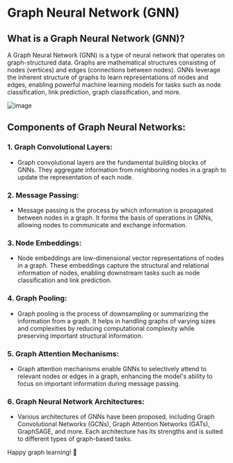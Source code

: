 # Graph Neural Network (GNN) 
## What is a Graph Neural Network (GNN)?

A Graph Neural Network (GNN) is a type of neural network that operates on graph-structured data. Graphs are mathematical structures consisting of nodes (vertices) and edges (connections between nodes). GNNs leverage the inherent structure of graphs to learn representations of nodes and edges, enabling powerful machine learning models for tasks such as node classification, link prediction, graph classification, and more.

![image](https://github.com/Annkkitaaa/graph-neural-networks/assets/100662026/37699210-28fd-4b68-932d-e3ae2f5f3f0c)

## Components of Graph Neural Networks:

### 1. Graph Convolutional Layers:
   - Graph convolutional layers are the fundamental building blocks of GNNs. They aggregate information from neighboring nodes in a graph to update the representation of each node.
   
### 2. Message Passing:
   - Message passing is the process by which information is propagated between nodes in a graph. It forms the basis of operations in GNNs, allowing nodes to communicate and exchange information.
   
### 3. Node Embeddings:
   - Node embeddings are low-dimensional vector representations of nodes in a graph. These embeddings capture the structural and relational information of nodes, enabling downstream tasks such as node classification and link prediction.
   
### 4. Graph Pooling:
   - Graph pooling is the process of downsampling or summarizing the information from a graph. It helps in handling graphs of varying sizes and complexities by reducing computational complexity while preserving important structural information.

### 5. Graph Attention Mechanisms:
   - Graph attention mechanisms enable GNNs to selectively attend to relevant nodes or edges in a graph, enhancing the model's ability to focus on important information during message passing.

### 6. Graph Neural Network Architectures:
   - Various architectures of GNNs have been proposed, including Graph Convolutional Networks (GCNs), Graph Attention Networks (GATs), GraphSAGE, and more. Each architecture has its strengths and is suited to different types of graph-based tasks.



Happy graph learning! 🚀
